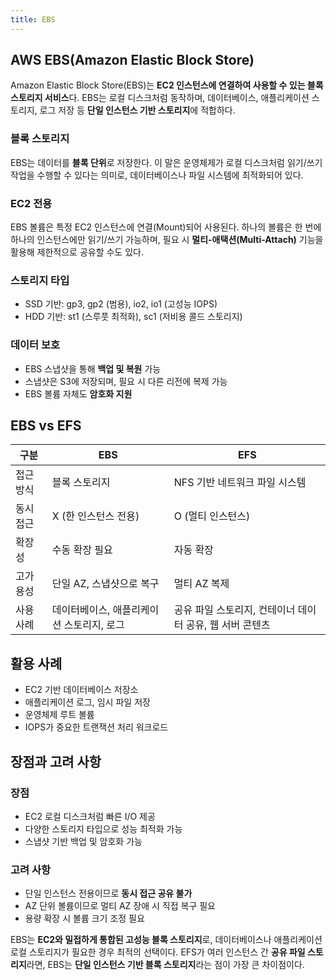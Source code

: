 ```yaml
---
title: EBS
---
```

## AWS EBS(Amazon Elastic Block Store)

Amazon Elastic Block Store(EBS)는 **EC2 인스턴스에 연결하여 사용할 수 있는 블록 스토리지 서비스**다.
EBS는 로컬 디스크처럼 동작하며, 데이터베이스, 애플리케이션 스토리지, 로그 저장 등 **단일 인스턴스 기반 스토리지**에 적합하다.

### 블록 스토리지

EBS는 데이터를 **블록 단위**로 저장한다.
이 말은 운영체제가 로컬 디스크처럼 읽기/쓰기 작업을 수행할 수 있다는 의미로, 데이터베이스나 파일 시스템에 최적화되어 있다.

### EC2 전용

EBS 볼륨은 특정 EC2 인스턴스에 연결(Mount)되어 사용된다.
하나의 볼륨은 한 번에 하나의 인스턴스에만 읽기/쓰기 가능하며, 필요 시 **멀티-애택션(Multi-Attach)** 기능을 활용해 제한적으로 공유할 수도 있다.

### 스토리지 타입

* SSD 기반: gp3, gp2 (범용), io2, io1 (고성능 IOPS)
* HDD 기반: st1 (스루풋 최적화), sc1 (저비용 콜드 스토리지)

### 데이터 보호

* EBS 스냅샷을 통해 **백업 및 복원** 가능
* 스냅샷은 S3에 저장되며, 필요 시 다른 리전에 복제 가능
* EBS 볼륨 자체도 **암호화 지원**

## EBS vs EFS

| 구분    | EBS                     | EFS                               |
| ----- | ----------------------- | --------------------------------- |
| 접근 방식 | 블록 스토리지                 | NFS 기반 네트워크 파일 시스템                |
| 동시 접근 | X (한 인스턴스 전용)           | O (멀티 인스턴스)                       |
| 확장성   | 수동 확장 필요                | 자동 확장                             |
| 고가용성  | 단일 AZ, 스냅샷으로 복구         | 멀티 AZ 복제                          |
| 사용 사례 | 데이터베이스, 애플리케이션 스토리지, 로그 | 공유 파일 스토리지, 컨테이너 데이터 공유, 웹 서버 콘텐츠 |

## 활용 사례

* EC2 기반 데이터베이스 저장소
* 애플리케이션 로그, 임시 파일 저장
* 운영체제 루트 볼륨
* IOPS가 중요한 트랜잭션 처리 워크로드

## 장점과 고려 사항

### 장점

* EC2 로컬 디스크처럼 빠른 I/O 제공
* 다양한 스토리지 타입으로 성능 최적화 가능
* 스냅샷 기반 백업 및 암호화 가능

### 고려 사항

* 단일 인스턴스 전용이므로 **동시 접근 공유 불가**
* AZ 단위 볼륨이므로 멀티 AZ 장애 시 직접 복구 필요
* 용량 확장 시 볼륨 크기 조정 필요

EBS는 **EC2와 밀접하게 통합된 고성능 블록 스토리지**로, 데이터베이스나 애플리케이션 로컬 스토리지가 필요한 경우 최적의 선택이다.
EFS가 여러 인스턴스 간 **공유 파일 스토리지**라면, EBS는 **단일 인스턴스 기반 블록 스토리지**라는 점이 가장 큰 차이점이다.